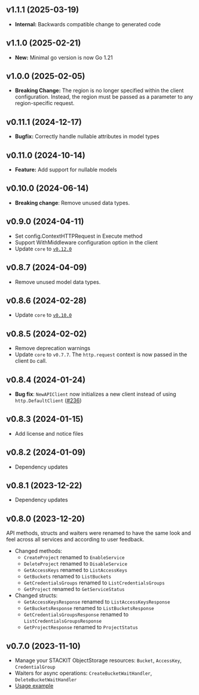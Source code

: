 ## v1.1.1 (2025-03-19)
- **Internal:** Backwards compatible change to generated code

## v1.1.0 (2025-02-21)
- **New:** Minimal go version is now Go 1.21

## v1.0.0 (2025-02-05)
- **Breaking Change:** The region is no longer specified within the client configuration. Instead, the region must be passed as a parameter to any region-specific request.

## v0.11.1 (2024-12-17)

- **Bugfix:** Correctly handle nullable attributes in model types

## v0.11.0 (2024-10-14)

- **Feature:** Add support for nullable models

## v0.10.0 (2024-06-14)

- **Breaking change**: Remove unused data types.

## v0.9.0 (2024-04-11)

- Set config.ContextHTTPRequest in Execute method
- Support WithMiddleware configuration option in the client
- Update `core` to [`v0.12.0`](../../core/CHANGELOG.md#v0120-2024-04-11)

## v0.8.7 (2024-04-09)

- Remove unused model data types.

## v0.8.6 (2024-02-28)

- Update `core` to [`v0.10.0`](../../core/CHANGELOG.md#v0100-2024-02-27)

## v0.8.5 (2024-02-02)

- Remove deprecation warnings
- Update `core` to `v0.7.7`. The `http.request` context is now passed in the client `Do` call.

## v0.8.4 (2024-01-24)

- **Bug fix**: `NewAPIClient` now initializes a new client instead of using `http.DefaultClient` ([#236](https://github.com/stackitcloud/stackit-sdk-go/issues/236))

## v0.8.3 (2024-01-15)

- Add license and notice files

## v0.8.2 (2024-01-09)

- Dependency updates

## v0.8.1 (2023-12-22)

- Dependency updates

## v0.8.0 (2023-12-20)

API methods, structs and waiters were renamed to have the same look and feel across all services and according to user feedback.

- Changed methods:
  - `CreateProject` renamed to `EnableService`
  - `DeleteProject` renamed to `DisableService`
  - `GetAccessKeys` renamed to `ListAccessKeys`
  - `GetBuckets` renamed to `ListBuckets`
  - `GetCredentialsGroups` renamed to `ListCredentialsGroups`
  - `GetProject` renamed to `GetServiceStatus`
- Changed structs:
  - `GetAccessKeysResponse` renamed to `ListAccessKeysResponse`
  - `GetBucketsResponse` renamed to `ListBucketsResponse`
  - `GetCredentialsGroupsResponse` renamed to `ListCredentialsGroupsResponse`
  - `GetProjectResponse` renamed to `ProjectStatus`

## v0.7.0 (2023-11-10)

- Manage your STACKIT ObjectStorage resources: `Bucket`, `AccessKey`, `CredentialGroup`
- Waiters for async operations: `CreateBucketWaitHandler`, `DeleteBucketWaitHandler`
- [Usage example](https://github.com/stackitcloud/stackit-sdk-go/tree/main/examples/objectstorage)

